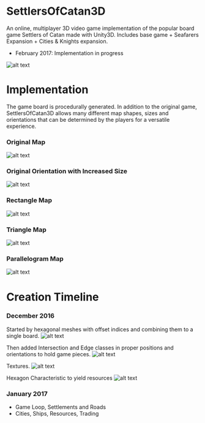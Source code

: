 # SettlersOfCatan3D
An online, multiplayer 3D video game implementation of the popular board game Settlers of Catan made with Unity3D. Includes base game + Seafarers Expansion + Cities & Knights expansion.
* February 2017: Implementation in progress

![alt text](https://github.com/nehirakdag/SettlersOfCatan3D/blob/master/Images/cover.png)


# Implementation
The game board is procedurally generated. In addition to the original game, SettlersOfCatan3D allows many different map shapes, sizes and orientations that can be determined by the players for a versatile experience.

### Original Map
![alt text](https://github.com/nehirakdag/SettlersOfCatan3D/blob/master/Images/regularGame.png)

### Original Orientation with Increased Size
![alt text](https://github.com/nehirakdag/SettlersOfCatan3D/blob/master/Images/bigmap.png)

### Rectangle Map
![alt text](https://github.com/nehirakdag/SettlersOfCatan3D/blob/master/Images/rectangleGame.png)

### Triangle Map
![alt text](https://github.com/nehirakdag/SettlersOfCatan3D/blob/master/Images/triangle1.png)

### Parallelogram Map
![alt text](https://github.com/nehirakdag/SettlersOfCatan3D/blob/master/Images/parallelogram1.png)


# Creation Timeline
### December 2016
Started by hexagonal meshes with offset indices and combining them to a single board.
![alt text](https://github.com/nehirakdag/SettlersOfCatan3D/blob/master/Images/implementation1.png)

Then added Intersection and Edge classes in proper positions and orientations to hold game pieces.
![alt text](https://github.com/nehirakdag/SettlersOfCatan3D/blob/master/Images/implementation2.png)

Textures.
![alt text](https://github.com/nehirakdag/SettlersOfCatan3D/blob/master/Images/implementation3.png)

Hexagon Characteristic to yield resources
![alt text](https://github.com/nehirakdag/SettlersOfCatan3D/blob/master/Images/implementation4.png)

### January 2017
* Game Loop, Settlements and Roads
* Cities, Ships, Resources, Trading

